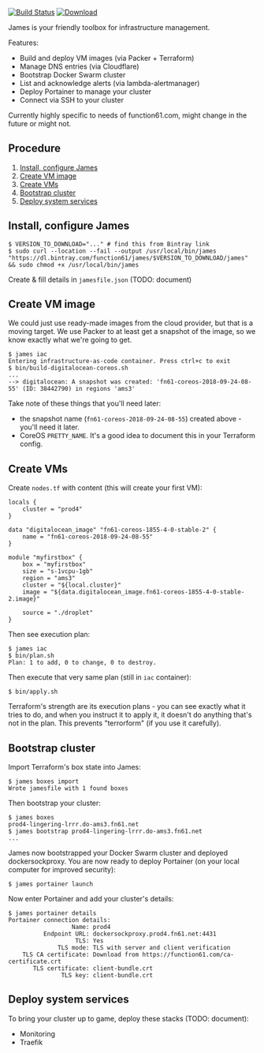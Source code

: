 [![Build Status](https://travis-ci.org/function61/james.svg?branch=master)](https://travis-ci.org/function61/james)
[![Download](https://api.bintray.com/packages/function61/james/main/images/download.svg)](https://bintray.com/function61/james/main/_latestVersion#files)

James is your friendly toolbox for infrastructure management.

Features:

- Build and deploy VM images (via Packer + Terraform)
- Manage DNS entries (via Cloudflare)
- Bootstrap Docker Swarm cluster
- List and acknowledge alerts (via lambda-alertmanager)
- Deploy Portainer to manage your cluster
- Connect via SSH to your cluster

Currently highly specific to needs of function61.com, might change in the future or might not.


Procedure
---------

1. [Install, configure James](#install-configure-james)
2. [Create VM image](#create-vm-image)
3. [Create VMs](#create-vms)
4. [Bootstrap cluster](#bootstrap-cluster)
5. [Deploy system services](#deploy-system-services)


Install, configure James
------------------------

```
$ VERSION_TO_DOWNLOAD="..." # find this from Bintray link
$ sudo curl --location --fail --output /usr/local/bin/james "https://dl.bintray.com/function61/james/$VERSION_TO_DOWNLOAD/james" && sudo chmod +x /usr/local/bin/james
```

Create & fill details in `jamesfile.json` (TODO: document)


Create VM image
---------------

We could just use ready-made images from the cloud provider, but that is a moving target.
We use Packer to at least get a snapshot of the image, so we know exactly what we're going to get.

```
$ james iac
Entering infrastructure-as-code container. Press ctrl+c to exit
$ bin/build-digitalocean-coreos.sh
...
--> digitalocean: A snapshot was created: 'fn61-coreos-2018-09-24-08-55' (ID: 38442790) in regions 'ams3'
```

Take note of these things that you'll need later:

- the snapshot name (`fn61-coreos-2018-09-24-08-55`) created above - you'll need it later.
- CoreOS `PRETTY_NAME`. It's a good idea to document this in your Terraform config.


Create VMs
----------

Create `nodes.tf` with content (this will create your first VM):

```
locals {
	cluster = "prod4"
}

data "digitalocean_image" "fn61-coreos-1855-4-0-stable-2" {
	name = "fn61-coreos-2018-09-24-08-55"
}

module "myfirstbox" {
	box = "myfirstbox"
	size = "s-1vcpu-1gb"
	region = "ams3"
	cluster = "${local.cluster}"
	image = "${data.digitalocean_image.fn61-coreos-1855-4-0-stable-2.image}"

	source = "./droplet"
}
```

Then see execution plan:

```
$ james iac
$ bin/plan.sh
Plan: 1 to add, 0 to change, 0 to destroy.
```

Then execute that very same plan (still in `iac` container):

```
$ bin/apply.sh
```

Terraform's strength are its execution plans - you can see exactly what it tries to do,
and when you instruct it to apply it, it doesn't do anything that's not in the plan. This
prevents "terrorform" (if you use it carefully).


Bootstrap cluster
-----------------

Import Terraform's box state into James:

```
$ james boxes import
Wrote jamesfile with 1 found boxes
```

Then bootstrap your cluster:

```
$ james boxes
prod4-lingering-lrrr.do-ams3.fn61.net
$ james bootstrap prod4-lingering-lrrr.do-ams3.fn61.net
...
```

James now bootstrapped your Docker Swarm cluster and deployed dockersockproxy. You are
now ready to deploy Portainer (on your local computer for improved security):

```
$ james portainer launch
```

Now enter Portainer and add your cluster's details:

```
$ james portainer details
Portainer connection details:
                  Name: prod4
          Endpoint URL: dockersockproxy.prod4.fn61.net:4431
                   TLS: Yes
              TLS mode: TLS with server and client verification
    TLS CA certificate: Download from https://function61.com/ca-certificate.crt
       TLS certificate: client-bundle.crt
               TLS key: client-bundle.crt
```


Deploy system services
----------------------

To bring your cluster up to game, deploy these stacks (TODO: document):

- Monitoring
- Traefik
